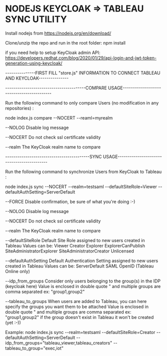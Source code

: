 # NODEJS KEYCLOAK => TABLEAU SYNC UTILITY
 
Install nodejs from https://nodejs.org/en/download/

Clone/unzip the repo and run in the root folder: npm install

if you need help to setup KeyCloak admin API: https://developers.redhat.com/blog/2020/01/29/api-login-and-jwt-token-generation-using-keycloak/

---------------FIRST FILL "store.js" INFORMATION TO CONNECT TABLEAU AND KEYCLOAK---------------

----------------------------------------COMPARE USAGE------------------------------------------

Run the following command to only compare Users (no modification in any repositories) :

node index.js compare --NOCERT --reaml=myrealm

--NOLOG                    Disable log message

--NOCERT                   Do not check ssl certificate validity

--realm                    The KeyCloak realm name to compare


------------------------------------------SYNC USAGE-------------------------------------------

Run the following command to synchronize Users from KeyCloak to Tableau :

node index.js sync --NOCERT --realm=testsaml --defaultSiteRole=Viewer --defaultAuthSetting=ServerDefault

--FORCE                    Disable confirmation, be sure of what you're doing :-)

--NOLOG                    Disable log message

--NOCERT                   Do not check ssl certificate validity

--realm                    The KeyCloak realm name to compare

--defaultSiteRole          Default Site Role assigned to new users created in Tableau
                           Values can be:
                                   Viewer
                                   Creator
                                   Explorer
                                   ExplorerCanPublish
                                   SiteAdministratorExplorer
                                   SiteAdministratorCreator
                                   Unlicensed

--defaultAuthSetting       Default Authentication Setting assigned to new users created in Tableau
                           Values can be:
                                   ServerDefault
                                   SAML
                                   OpenID (Tableau Online only)

--idp_from_groups          Consider only users belonging to the group(s) in the IDP (keycloak here)
                           Value is enclosed in double quote " and multiple groups are comma separated
                                   ex: "group1,group2"

--tableau_to_groups         When users are added to Tableau, you can here specify the groups you want them to be attached
                           Value is enclosed in double quote " and multiple groups are comma separated
                                   ex: "group1,group2"
                           if the group doesn't exist in Tableau it won't be created (yet :-))

Example:
node index.js sync --realm=testsaml --defaultSiteRole=Creator  --defaultAuthSetting=ServerDefault --idp_from_groups="tableau_viewer,tableau_creators" --tableau_to_group="exec,iot"